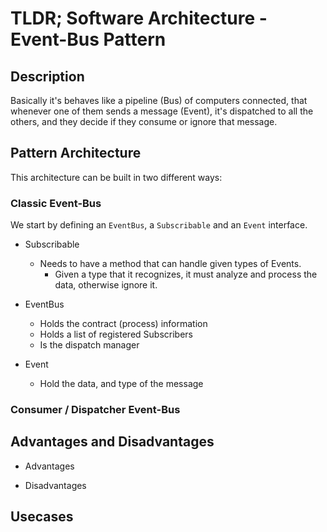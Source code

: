 # TLDR; Software Architecture - Event-Bus Pattern

## Description

Basically it's behaves like a pipeline (Bus) of computers connected, that whenever one of them sends a message (Event),
it's dispatched to all the others, and they decide if they consume or ignore that message.

## Pattern Architecture

This architecture can be built in two different ways:

### Classic Event-Bus

We start by defining an `EventBus`, a `Subscribable` and an `Event` interface.

- Subscribable

  - Needs to have a method that can handle given types of Events.
    - Given a type that it recognizes, it must analyze and process the data, otherwise ignore it.

- EventBus

  - Holds the contract (process) information
  - Holds a list of registered Subscribers
  - Is the dispatch manager

- Event
  - Hold the data, and type of the message

### Consumer / Dispatcher Event-Bus

## Advantages and Disadvantages

- Advantages

- Disadvantages

## Usecases
